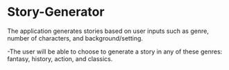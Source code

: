 # Story-Generator
The application generates stories based on user inputs such as genre, number of characters, and background/setting.

-The user will be able to choose to generate a story in any of these genres: fantasy, history, action, and classics.
